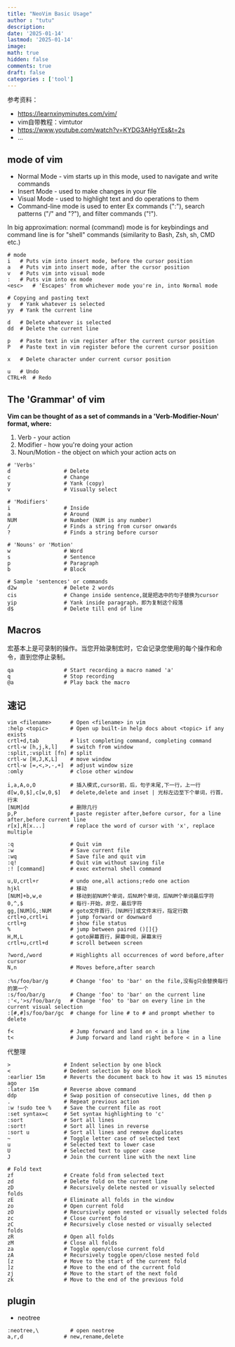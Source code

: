 ```yaml
---
title: "NeoVim Basic Usage"
author : "tutu"
description:
date: '2025-01-14'
lastmod: '2025-01-14'
image:
math: true
hidden: false
comments: true
draft: false
categories : ['tool']
---
```


参考资料：
- https://learnxinyminutes.com/vim/
- vim自带教程：vimtutor
- https://www.youtube.com/watch?v=KYDG3AHgYEs&t=2s
- ...

## mode of vim
- Normal Mode - vim starts up in this mode, used to navigate and write commands
- Insert Mode - used to make changes in your file
- Visual Mode - used to highlight text and do operations to them
- Command-line mode is used to enter Ex commands (":"), search patterns ("/" and "?"), and filter commands ("!").

In big approximation: normal (command) mode is for keybindings and command line is for "shell" commands (similarity to Bash, Zsh, sh, CMD etc.)

```text
# mode
i   # Puts vim into insert mode, before the cursor position
a   # Puts vim into insert mode, after the cursor position
v   # Puts vim into visual mode
:   # Puts vim into ex mode
<esc>   # 'Escapes' from whichever mode you're in, into Normal mode

# Copying and pasting text
y   # Yank whatever is selected
yy  # Yank the current line

d   # Delete whatever is selected
dd  # Delete the current line

p   # Paste text in vim register after the current cursor position
P   # Paste text in vim register before the current cursor position

x   # Delete character under current cursor position

u   # Undo
CTRL+R  # Redo
```
## The 'Grammar' of vim

**Vim can be thought of as a set of commands in a 'Verb-Modifier-Noun' format, where:**
1. Verb - your action
3. Modifier - how you're doing your action
2. Noun/Motion - the object on which your action acts on

```raw
# 'Verbs'
d                 # Delete
c                 # Change
y                 # Yank (copy)
v                 # Visually select

# 'Modifiers'
i                 # Inside
a                 # Around
NUM               # Number (NUM is any number)
/                 # Finds a string from cursor onwards
?                 # Finds a string before cursor

# 'Nouns' or 'Motion'
w                 # Word
s                 # Sentence
p                 # Paragraph
b                 # Block

# Sample 'sentences' or commands
d2w               # Delete 2 words
cis               # Change inside sentence,就是把选中的句子替换为cursor
yip               # Yank inside paragraph，即为复制这个段落
d$                # Delete till end of line

```

## Macros

宏基本上是可录制的操作。当您开始录制宏时，它会记录您使用的每个操作和命令，直到您停止录制。

```raw
qa                # Start recording a macro named 'a'
q                 # Stop recording
@a                # Play back the macro
```

## 速记

```raw
vim <filename>      # Open <filename> in vim
:help <topic>       # Open up built-in help docs about <topic> if any exists
crtl+d,tab          # list completing command, completing command
crtl-w [h,j,k,l]    # switch from window
:split,:vsplit [fn] # split
crtl-w [H,J,K,L]    # move window
crtl-w [=,<,>,-,+]  # adjust window size
:omly               # close other window

i,a,A,o,O           # 插入模式,cursor前，后，句子末尾,下一行，上一行
d[w,0,$],c[w,0,$]   # delete,delete and inset | 光标左边至下个单词，行首，行末
[NUM]dd             # 删除几行
p,P                 # paste register after,before cursor, for a line after,before current line
r[x],R[x...]        # replace the word of cursor with 'x', replace multiple

:q                  # Quit vim
:w                  # Save current file
:wq                 # Save file and quit vim
:q!                 # Quit vim without saving file
:! [command]        # exec external shell command

u,U,crtl+r          # undo one,all actions;redo one action
hjkl                # 移动
[NUM]+b,w,e         # 移动到前NUM个单词，后NUM个单词，后NUM个单词最后字符
0,^,$               # 每行-开始，非空，最后字符
gg,[NUM]G,:NUM      # goto文件首行，[NUM行]或文件末行，指定行数
crtl+o,crtl+i       # jump forward or downward
crtl+g              # show file status
%                   # jump between paired ()[]{}
H,M,L               # goto屏幕首行，屏幕中间，屏幕末行
crtl+u,crtl+d       # scroll between screen

?word,/word         # Highlights all occurrences of word before,after cursor
N,n                 # Moves before,after search

:%s/foo/bar/g       # Change 'foo' to 'bar' on the file,没有g只会替换每行的第一个
:s/foo/bar/g        # Change 'foo' to 'bar' on the current line
:'<,'>s/foo/bar/g   # Change 'foo' to 'bar on every line in the current visual selection
:[#,#]s/foo/bar/gc  # change for line # to # and prompt whether to delete

f<                  # Jump forward and land on < in a line
t<                  # Jump forward and land right before < in a line
```



代整理
```raw
>                 # Indent selection by one block
<                 # Dedent selection by one block
:earlier 15m      # Reverts the document back to how it was 15 minutes ago
:later 15m        # Reverse above command
ddp               # Swap position of consecutive lines, dd then p
.                 # Repeat previous action
:w !sudo tee %    # Save the current file as root
:set syntax=c     # Set syntax highlighting to 'c'
:sort             # Sort all lines
:sort!            # Sort all lines in reverse
:sort u           # Sort all lines and remove duplicates
~                 # Toggle letter case of selected text
u                 # Selected text to lower case
U                 # Selected text to upper case
J                 # Join the current line with the next line

# Fold text
zf                # Create fold from selected text
zd                # Delete fold on the current line
zD                # Recursively delete nested or visually selected folds
zE                # Eliminate all folds in the window
zo                # Open current fold
zO                # Recursively open nested or visually selected folds
zc                # Close current fold
zC                # Recursively close nested or visually selected folds
zR                # Open all folds
zM                # Close all folds
za                # Toggle open/close current fold
zA                # Recursively toggle open/close nested fold
[z                # Move to the start of the current fold
]z                # Move to the end of the current fold
zj                # Move to the start of the next fold
zk                # Move to the end of the previous fold

```

## plugin

- neotree
```raw
:neotree,\          # open neotree
a,r,d             # new,rename,delete


```